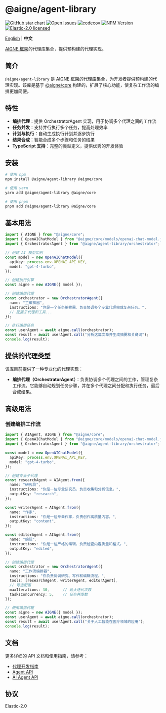 # @aigne/agent-library

[![GitHub star chart](https://img.shields.io/github/stars/AIGNE-io/aigne-framework?style=flat-square)](https://star-history.com/#AIGNE-io/aigne-framework)
[![Open Issues](https://img.shields.io/github/issues-raw/AIGNE-io/aigne-framework?style=flat-square)](https://github.com/AIGNE-io/aigne-framework/issues)
[![codecov](https://codecov.io/gh/AIGNE-io/aigne-framework/graph/badge.svg?token=DO07834RQL)](https://codecov.io/gh/AIGNE-io/aigne-framework)
[![NPM Version](https://img.shields.io/npm/v/@aigne/agent-library)](https://www.npmjs.com/package/@aigne/agent-library)
[![Elastic-2.0 licensed](https://img.shields.io/npm/l/@aigne/agent-library)](https://github.com/AIGNE-io/aigne-framework/blob/main/LICENSE)

[English](README.md) | **中文**

[AIGNE 框架](https://github.com/AIGNE-io/aigne-framework)的代理库集合，提供预构建的代理实现。

## 简介

`@aigne/agent-library` 是 [AIGNE 框架](https://github.com/AIGNE-io/aigne-framework)的代理库集合，为开发者提供预构建的代理实现。该库是基于 [@aigne/core](https://github.com/AIGNE-io/aigne-framework/tree/main/packages/core) 构建的，扩展了核心功能，使复杂工作流的编排更加简便。

## 特性

- **编排代理**：提供 OrchestratorAgent 实现，用于协调多个代理之间的工作流
- **任务并发**：支持并行执行多个任务，提高处理效率
- **计划与执行**：自动生成执行计划并逐步执行
- **结果合成**：智能合成多个步骤和任务的结果
- **TypeScript 支持**：完整的类型定义，提供优秀的开发体验

## 安装

```bash
# 使用 npm
npm install @aigne/agent-library @aigne/core

# 使用 yarn
yarn add @aigne/agent-library @aigne/core

# 使用 pnpm
pnpm add @aigne/agent-library @aigne/core
```

## 基本用法

```typescript
import { AIGNE } from "@aigne/core";
import { OpenAIChatModel } from "@aigne/core/models/openai-chat-model.js";
import { OrchestratorAgent } from "@aigne/agent-library/orchestrator";

// 创建 AI 模型实例
const model = new OpenAIChatModel({
  apiKey: process.env.OPENAI_API_KEY,
  model: "gpt-4-turbo",
});

// 创建执行引擎
const aigne = new AIGNE({ model });

// 创建编排代理
const orchestrator = new OrchestratorAgent({
  name: "主编排器",
  instructions: "你是一个任务编排器，负责协调多个专业代理完成复杂任务。",
  // 配置子代理和工具...
});

// 执行编排任务
const userAgent = await aigne.call(orchestrator);
const result = await userAgent.call("分析这篇文章并生成摘要和关键词");
console.log(result);
```

## 提供的代理类型

该库目前提供了一种专业化的代理实现：

- **编排代理（OrchestratorAgent）**：负责协调多个代理之间的工作，管理复杂工作流。它能够自动规划任务步骤，并在多个代理之间分配和执行任务，最后合成结果。

## 高级用法

### 创建编排工作流

```typescript
import { AIAgent, AIGNE } from "@aigne/core";
import { OpenAIChatModel } from "@aigne/core/models/openai-chat-model.js";
import { OrchestratorAgent } from "@aigne/agent-library/orchestrator";

const model = new OpenAIChatModel({
  apiKey: process.env.OPENAI_API_KEY,
  model: "gpt-4-turbo",
});

// 创建专业子代理
const researchAgent = AIAgent.from({
  name: "研究员",
  instructions: "你是一位专业研究员，负责收集和分析信息。",
  outputKey: "research",
});

const writerAgent = AIAgent.from({
  name: "作家",
  instructions: "你是一位专业作家，负责创作高质量内容。",
  outputKey: "content",
});

const editorAgent = AIAgent.from({
  name: "编辑",
  instructions: "你是一位严格的编辑，负责检查内容质量和格式。",
  outputKey: "edited",
});

// 创建编排代理
const orchestrator = new OrchestratorAgent({
  name: "工作流编排器",
  instructions: "你负责协调研究、写作和编辑流程。",
  tools: [researchAgent, writerAgent, editorAgent],
  // 可选配置
  maxIterations: 30,      // 最大迭代次数
  tasksConcurrency: 5,    // 任务并发数
});

// 使用编排代理
const aigne = new AIGNE({ model });
const userAgent = await aigne.call(orchestrator);
const result = await userAgent.call("关于人工智能在医疗领域的应用");
console.log(result);
```

## 文档

更多详细的 API 文档和使用指南，请参考：

- [代理开发指南](../../docs/agent-development.zh.md)
- [Agent API](../../docs/apis/agent-api.zh.md)
- [AI Agent API](../../docs/apis/ai-agent-api.zh.md)

## 协议

Elastic-2.0
